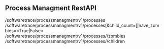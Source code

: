 ## Process Managment RestAPI ##
/softwaretrace/processmanagment/v1/processes
/softwaretrace/processmanagment/v1/processes[&child_count=<N>]|have_zombies=<True|False>
/softwaretrace/processmanagment/v1/processes/<pid>/zombies
/softwaretrace/processmanagment/v1/processes/<pid>/children

